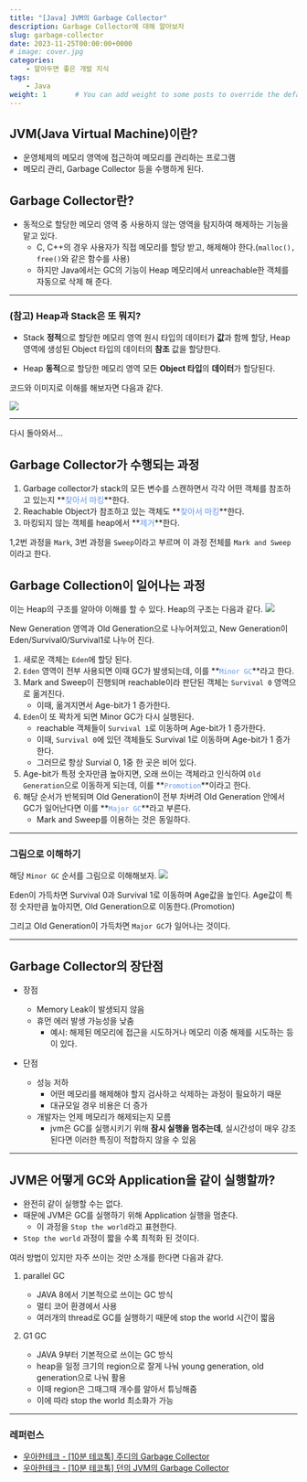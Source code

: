 ```yaml
---
title: "[Java] JVM의 Garbage Collector"
description: Garbage Collector에 대해 알아보자
slug: garbage-collector
date: 2023-11-25T00:00:00+0000
# image: cover.jpg
categories:
    - 알아두면 좋은 개발 지식
tags:
    - Java
weight: 1       # You can add weight to some posts to override the default sorting (date descending)
---
```


## JVM(Java Virtual Machine)이란?

- 운영체제의 메모리 영역에 접근하여 메모리를 관리하는 프로그램
- 메모리 관리, Garbage Collector 등을 수행하게 된다.

## Garbage Collector란?

- 동적으로 할당한 메모리 영역 중 사용하지 않는 영역을 탐지하여 해제하는 기능을 맡고 있다.
  - C, C++의 경우 사용자가 직접 메모리를 할당 받고, 해제해야 한다.(```malloc(), free()```와 같은 함수를 사용)
  - 하지만 Java에서는 GC의 기능이 Heap 메모리에서 unreachable한 객체를 자동으로 삭제 해 준다.

---

### (참고) Heap과 Stack은 또 뭐지?

- Stack
**정적**으로 할당한 메모리 영역
원시 타입의 데이터가 **값**과 함께 할당, Heap 영역에 생성된 Object 타입의 데이터의 **참조** 값을 할당한다.

- Heap
**동적**으로 할당한 메모리 영역
모든 **Object 타입**의 **데이터**가 할당된다.

코드와 이미지로 이해를 해보자면 다음과 같다.

![](https://velog.velcdn.com/images/yeseul/post/3cec2b0a-f734-40ee-9c67-dbe2ededbfb1/image.png)


---

다시 돌아와서...

## Garbage Collector가 수행되는 과정

1. Garbage collector가 stack의 모든 변수를 스캔하면서 각각 어떤 객체를 참조하고 있는지 **<span style="color: #6495ED">찾아서 마킹</span>**한다.
2. Reachable Object가 참조하고 있는 객체도 **<span style="color: #6495ED">찾아서 마킹</span>**한다.
3. 마킹되지 않는 객체를 heap에서 **<span style="color: #6495ED">제거</span>**한다.

1,2번 과정을 ```Mark```, 3번 과정을 ```Sweep```이라고 부르며 이 과정 전체를 ```Mark and Sweep```이라고 한다.

## Garbage Collection이 일어나는 과정

이는 Heap의 구조를 알아야 이해를 할 수 있다.
Heap의 구조는 다음과 같다.
![](https://velog.velcdn.com/images/yeseul/post/73f32293-3fee-4357-848c-ee6e1c0aca23/image.png)

New Generation 영역과 Old Generation으로 나누어져있고,
New Generation이 Eden/Survival0/Survival1로 나누어 진다.

1. 새로운 객체는 ```Eden```에 할당 된다.
2. ```Eden``` 영역이 전부 사용되면 이때 GC가 발생되는데, 이를 **<span style="color: #6495ED">```Minor GC```</span>**라고 한다.
3. Mark and Sweep이 진행되며 reachable이라 판단된 객체는 ```Survival 0``` 영역으로 옮겨진다.
   - 이때, 옮겨지면서 Age-bit가 1 증가한다.
4. ```Eden```이 또 꽉차게 되면 Minor GC가 다시 실행된다.
   - reachable 객체들이 ```Survival 1```로 이동하며 Age-bit가 1 증가한다.
   - 이때, ```Survival 0```에 있던 객체들도 Survival 1로 이동하며 Age-bit가 1 증가한다.
   - 그러므로 항상 Survial 0, 1중 한 곳은 비어 있다.
5. Age-bit가 특정 숫자만큼 높아지면, 오래 쓰이는 객체라고 인식하여 ```Old Generation```으로 이동하게 되는데, 이를 **<span style="color: #6495ED">```Promotion```</span>**이라고 한다.
6. 해당 순서가 반복되며 Old Generation이 전부 차버려 Old Generation 안에서 GC가 일어난다면 이를 **<span style="color: #6495ED">```Major GC```</span>**라고 부른다.
   - Mark and Sweep를 이용하는 것은 동일하다.

---

### 그림으로 이해하기

해당 ```Minor GC``` 순서를 그림으로 이해해보자.
![](https://velog.velcdn.com/images/yeseul/post/f39940f1-9880-4956-80b2-75c985c10b96/image.png)

Eden이 가득차면 Survival 0과 Survival 1로 이동하며 Age값을 높인다.
Age값이 특정 숫자만큼 높아지면, Old Generation으로 이동한다.(Promotion)

그리고 Old Generation이 가득차면 ```Major GC```가 일어나는 것이다.


---

## Garbage Collector의 장단점

- 장점
  - Memory Leak이 발생되지 않음
  - 휴먼 에러 발생 가능성을 낮춤
    - 예시: 해제된 메모리에 접근을 시도하거나 메모리 이중 해제를 시도하는 등이 있다.


- 단점
  - 성능 저하
    - 어떤 메모리를 해제해야 할지 검사하고 삭제하는 과정이 필요하기 때문
    - 대규모일 경우 비용은 더 증가
  - 개발자는 언제 메모리가 해제되는지 모름
    - jvm은 GC를 실행시키기 위해 **잠시 실행을 멈추는데**, 실시간성이 매우 강조된다면 이러한 특징이 적합하지 않을 수 있음
    
---

## JVM은 어떻게 GC와 Application을 같이 실행할까?

- 완전히 같이 실행할 수는 없다.
- 때문에 JVM은 GC를 실행하기 위해 Application 실행을 멈춘다.
  - 이 과정을 ```Stop the world```라고 표현한다.
- ```Stop the world``` 과정이 짧을 수록 최적화 된 것이다.

여러 방법이 있지만 자주 쓰이는 것만 소개를 한다면 다음과 같다.


1. parallel GC
   - JAVA 8에서 기본적으로 쓰이는 GC 방식
   - 멀티 코어 환경에서 사용
   - 여러개의 thread로 GC를 실행하기 때문에 stop the world 시간이 짧음


2. G1 GC
   - JAVA 9부터 기본적으로 쓰이는 GC 방식
   - heap을 일정 크기의 region으로 잘게 나눠 young generation, old generation으로 나눠 활용
   - 이때 region은 그때그때 개수를 알아서 튜닝해줌
   - 이에 따라 stop the world 최소화가 가능
  
---

### 레퍼런스

- [우아한테크 - [10분 테코톡] 주디의 Garbage Collector](https://youtu.be/M49_H5FjJ3U?si=hBekl2_5zEzjJazy)
- [우아한테크 - [10분 테코톡] 던의 JVM의 Garbage Collector](https://youtu.be/vZRmCbl871I?si=7uqEXOqzIl2_Y4mP)